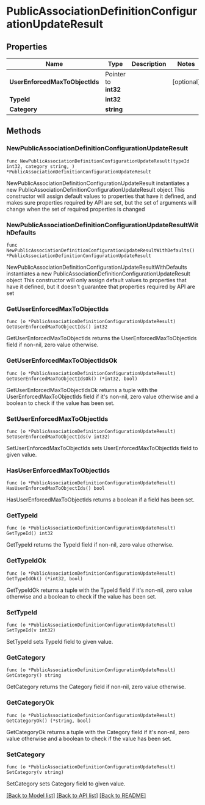 # PublicAssociationDefinitionConfigurationUpdateResult

## Properties

Name | Type | Description | Notes
------------ | ------------- | ------------- | -------------
**UserEnforcedMaxToObjectIds** | Pointer to **int32** |  | [optional] 
**TypeId** | **int32** |  | 
**Category** | **string** |  | 

## Methods

### NewPublicAssociationDefinitionConfigurationUpdateResult

`func NewPublicAssociationDefinitionConfigurationUpdateResult(typeId int32, category string, ) *PublicAssociationDefinitionConfigurationUpdateResult`

NewPublicAssociationDefinitionConfigurationUpdateResult instantiates a new PublicAssociationDefinitionConfigurationUpdateResult object
This constructor will assign default values to properties that have it defined,
and makes sure properties required by API are set, but the set of arguments
will change when the set of required properties is changed

### NewPublicAssociationDefinitionConfigurationUpdateResultWithDefaults

`func NewPublicAssociationDefinitionConfigurationUpdateResultWithDefaults() *PublicAssociationDefinitionConfigurationUpdateResult`

NewPublicAssociationDefinitionConfigurationUpdateResultWithDefaults instantiates a new PublicAssociationDefinitionConfigurationUpdateResult object
This constructor will only assign default values to properties that have it defined,
but it doesn't guarantee that properties required by API are set

### GetUserEnforcedMaxToObjectIds

`func (o *PublicAssociationDefinitionConfigurationUpdateResult) GetUserEnforcedMaxToObjectIds() int32`

GetUserEnforcedMaxToObjectIds returns the UserEnforcedMaxToObjectIds field if non-nil, zero value otherwise.

### GetUserEnforcedMaxToObjectIdsOk

`func (o *PublicAssociationDefinitionConfigurationUpdateResult) GetUserEnforcedMaxToObjectIdsOk() (*int32, bool)`

GetUserEnforcedMaxToObjectIdsOk returns a tuple with the UserEnforcedMaxToObjectIds field if it's non-nil, zero value otherwise
and a boolean to check if the value has been set.

### SetUserEnforcedMaxToObjectIds

`func (o *PublicAssociationDefinitionConfigurationUpdateResult) SetUserEnforcedMaxToObjectIds(v int32)`

SetUserEnforcedMaxToObjectIds sets UserEnforcedMaxToObjectIds field to given value.

### HasUserEnforcedMaxToObjectIds

`func (o *PublicAssociationDefinitionConfigurationUpdateResult) HasUserEnforcedMaxToObjectIds() bool`

HasUserEnforcedMaxToObjectIds returns a boolean if a field has been set.

### GetTypeId

`func (o *PublicAssociationDefinitionConfigurationUpdateResult) GetTypeId() int32`

GetTypeId returns the TypeId field if non-nil, zero value otherwise.

### GetTypeIdOk

`func (o *PublicAssociationDefinitionConfigurationUpdateResult) GetTypeIdOk() (*int32, bool)`

GetTypeIdOk returns a tuple with the TypeId field if it's non-nil, zero value otherwise
and a boolean to check if the value has been set.

### SetTypeId

`func (o *PublicAssociationDefinitionConfigurationUpdateResult) SetTypeId(v int32)`

SetTypeId sets TypeId field to given value.


### GetCategory

`func (o *PublicAssociationDefinitionConfigurationUpdateResult) GetCategory() string`

GetCategory returns the Category field if non-nil, zero value otherwise.

### GetCategoryOk

`func (o *PublicAssociationDefinitionConfigurationUpdateResult) GetCategoryOk() (*string, bool)`

GetCategoryOk returns a tuple with the Category field if it's non-nil, zero value otherwise
and a boolean to check if the value has been set.

### SetCategory

`func (o *PublicAssociationDefinitionConfigurationUpdateResult) SetCategory(v string)`

SetCategory sets Category field to given value.



[[Back to Model list]](../README.md#documentation-for-models) [[Back to API list]](../README.md#documentation-for-api-endpoints) [[Back to README]](../README.md)



